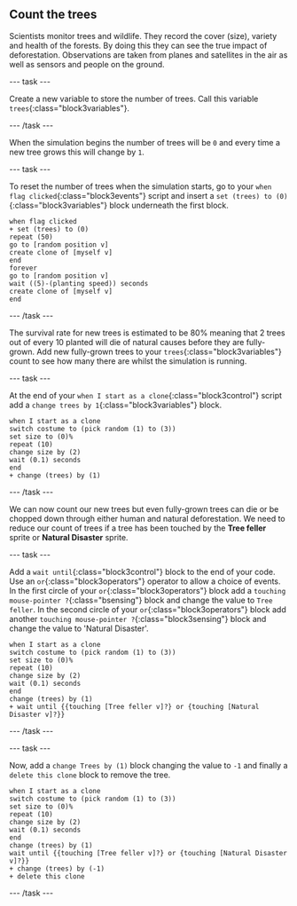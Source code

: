 ## Count the trees

Scientists monitor trees and wildlife. They record the cover (size), variety and health of the forests. By doing this they can see the true impact of deforestation. Observations are taken from planes and satellites in the air as well as sensors and people on the ground.

--- task ---

Create a new variable to store the number of trees. Call this variable `trees`{:class="block3variables"}.

--- /task ---

When the simulation begins the number of trees will be `0` and every time a new tree grows this will change by `1`.

--- task ---

To reset the number of trees when the simulation starts, go to your `when flag clicked`{:class="block3events"} script and insert a `set (trees) to (0)`{:class="block3variables"} block underneath the first block.

```blocks3
when flag clicked
+ set (trees) to (0)
repeat (50)
go to [random position v]
create clone of [myself v]
end
forever
go to [random position v]
wait ((5)-(planting speed)) seconds
create clone of [myself v]
end
```

--- /task ---

The survival rate for new trees is estimated to be 80% meaning that 2 trees out of every 10 planted will die of natural causes before they are fully-grown. Add new fully-grown trees to your `trees`{:class="block3variables"} count to see how many there are whilst the simulation is running.

--- task ---

At the end of your `when I start as a clone`{:class="block3control"} script add a `change trees by 1`{:class="block3variables"} block.

```blocks3
when I start as a clone
switch costume to (pick random (1) to (3))
set size to (0)%
repeat (10)
change size by (2)
wait (0.1) seconds
end
+ change (trees) by (1)
```

--- /task ---

We can now count our new trees but even fully-grown trees can die or be chopped down through either human and natural deforestation. We need to reduce our count of trees if a tree has been touched by the **Tree feller** sprite or **Natural Disaster** sprite.

--- task ---

Add a `wait until`{:class="block3control"} block to the end of your code. Use an `or`{:class="block3operators"} operator to allow a choice of events. In the first circle of your `or`{:class="block3operators"} block add a `touching mouse-pointer ?`{:class="bsensing"} block and change the value to `Tree feller`. In the second circle of your `or`{:class="block3operators"} block add another `touching mouse-pointer ?`{:class="block3sensing"} block and change the value to 'Natural Disaster'.

```blocks3
when I start as a clone
switch costume to (pick random (1) to (3))
set size to (0)%
repeat (10)
change size by (2)
wait (0.1) seconds
end
change (trees) by (1)
+ wait until {{touching [Tree feller v]?} or {touching [Natural Disaster v]?}}
```
--- /task ---

--- task ---

Now, add a `change Trees by (1)` block changing the value to `-1` and finally a `delete this clone` block to remove the tree.

```blocks3
when I start as a clone
switch costume to (pick random (1) to (3))
set size to (0)%
repeat (10)
change size by (2)
wait (0.1) seconds
end
change (trees) by (1)
wait until {{touching [Tree feller v]?} or {touching [Natural Disaster v]?}}
+ change (trees) by (-1)
+ delete this clone
```

--- /task ---
